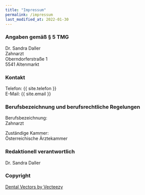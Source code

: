 ```yaml
---
title: "Impressum"
permalink: /impressum
last_modified_at: 2022-01-30
---
```


### Angaben gem&auml;&szlig; &sect; 5 TMG
Dr. Sandra Daller<br />
Zahnarzt<br />
Oberndorferstra&szlig;e 1<br />
5541 Altenmarkt

### Kontakt
Telefon: {{ site.telefon }}<br />
E-Mail: {{ site.email }}

### Berufsbezeichnung und berufsrechtliche Regelungen
Berufsbezeichnung:<br />
Zahnarzt

Zust&auml;ndige Kammer:<br />
&Ouml;sterreichische &Auml;rztekammer<br />

### Redaktionell verantwortlich
Dr. Sandra Daller

### Copyright
<a href="https://www.vecteezy.com/free-vector/dental">Dental Vectors by Vecteezy</a>
